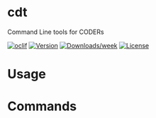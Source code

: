 cdt
===

Command Line tools for CODERs

[![oclif](https://img.shields.io/badge/cli-oclif-brightgreen.svg)](https://oclif.io)
[![Version](https://img.shields.io/npm/v/cdt.svg)](https://npmjs.org/package/cdt)
[![Downloads/week](https://img.shields.io/npm/dw/cdt.svg)](https://npmjs.org/package/cdt)
[![License](https://img.shields.io/npm/l/cdt.svg)](https://github.com//cdt/blob/master/package.json)

<!-- toc -->
# Usage
<!-- usage -->
# Commands
<!-- commands -->
